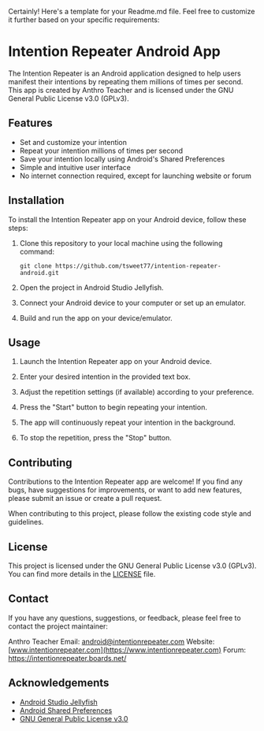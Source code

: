 Certainly! Here's a template for your Readme.md file. Feel free to customize it further based on your specific requirements:

# Intention Repeater Android App

The Intention Repeater is an Android application designed to help users manifest their intentions by repeating them millions of times per second. This app is created by Anthro Teacher and is licensed under the GNU General Public License v3.0 (GPLv3).

## Features

- Set and customize your intention
- Repeat your intention millions of times per second
- Save your intention locally using Android's Shared Preferences
- Simple and intuitive user interface
- No internet connection required, except for launching website or forum

## Installation

To install the Intention Repeater app on your Android device, follow these steps:

1. Clone this repository to your local machine using the following command:
   ```
   git clone https://github.com/tsweet77/intention-repeater-android.git
   ```

2. Open the project in Android Studio Jellyfish.

3. Connect your Android device to your computer or set up an emulator.

4. Build and run the app on your device/emulator.

## Usage

1. Launch the Intention Repeater app on your Android device.

2. Enter your desired intention in the provided text box.

3. Adjust the repetition settings (if available) according to your preference.

4. Press the "Start" button to begin repeating your intention.

5. The app will continuously repeat your intention in the background.

6. To stop the repetition, press the "Stop" button.

## Contributing

Contributions to the Intention Repeater app are welcome! If you find any bugs, have suggestions for improvements, or want to add new features, please submit an issue or create a pull request.

When contributing to this project, please follow the existing code style and guidelines.

## License

This project is licensed under the GNU General Public License v3.0 (GPLv3). You can find more details in the [LICENSE](LICENSE) file.

## Contact

If you have any questions, suggestions, or feedback, please feel free to contact the project maintainer:

Anthro Teacher
Email: android@intentionrepeater.com
Website: [www.intentionrepeater.com](https://www.intentionrepeater.com)
Forum: https://intentionrepeater.boards.net/

## Acknowledgements

- [Android Studio Jellyfish](https://developer.android.com/studio)
- [Android Shared Preferences](https://developer.android.com/reference/android/content/SharedPreferences)
- [GNU General Public License v3.0](https://www.gnu.org/licenses/gpl-3.0.en.html)

